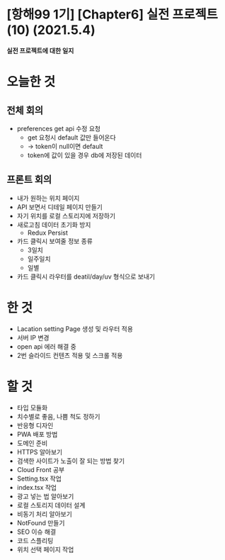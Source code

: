 # [항해99 1기] [Chapter6] 실전 프로젝트 (10) (2021.5.4)



**실전 프로젝트에 대한 일지**



# 오늘한 것

## 전체 회의

* preferences get api 수정 요청
  * get 요청시 default 값만 들어온다
  * -> token이 null이면 default
  * token에 값이 있을 경우 db에 저장된 데이터



## 프론트 회의

* 내가 원하는 위치 페이지
* API 보면서 디테일 페이지 만들기
* 자기 위치를 로컬 스토리지에 저장하기
* 새로고침 데이터 초기화 방지
  * Redux Persist
* 카드 클릭시 보여줄 정보 종류
  * 3일치
  * 일주일치
  * 일별
* 카드 클릭시 라우터를 deatil/day/uv 형식으로 보내기



# 한 것

* Lacation setting Page 생성 및 라우터 적용
* 서버 IP 변경
* open api 에러 해결 중
* 2번 슬라이드 컨텐츠 적용 및 스크롤 적용



# 할 것

* 타입 모듈화
* 치수별로 좋음, 나쁨 척도 정하기
* 반응형 디자인
* PWA 배포 방법
* 도메인 준비
* HTTPS 알아보기
* 검색한 사이트가 노출이 잘 되는 방법 찾기
* Cloud Front 공부
* Setting.tsx 작업
* index.tsx 작업
* 광고 넣는 법 알아보기
* 로컬 스토리지 데이터 설계
* 비동기 처리 알아보기
* NotFound 만들기
* SEO 이슈 해결
* 코드 스플리팅
* 위치 선택 페이지 작업





